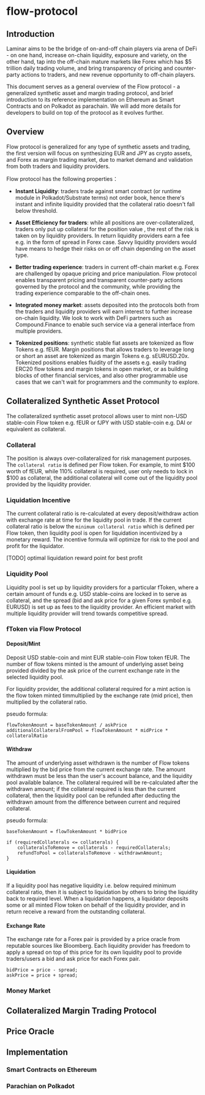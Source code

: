 # flow-protocol

## Introduction
Laminar aims to be the bridge of on-and-off chain players via arena of DeFi - on one hand, increase on-chain liquidity, exposure and variety, on the other hand, tap into the off-chain mature markets like Forex which has $5 trillion daily trading volume, and bring transparency of pricing and counter-party actions to traders, and new revenue opportunity to off-chain players.  

This document serves as a general overview of the Flow protocol - a generalized synthetic asset and margin trading protocol, and brief introduction to its reference implementation on Ethereum as Smart Contracts and on Polkadot as parachain. We will add more details for developers to build on top of the protocol as it evolves further.

## Overview 
Flow protocol is generalized for any type of synthetic assets and trading, the first version will focus on synthesizing EUR and JPY as crypto assets, and Forex as margin trading market, due to market demand and validation from both traders and liquidity providers. 

Flow protocol has the following properties：

- **Instant Liquidity**: traders trade against smart contract (or runtime module in Polkadot/Substrate terms) not order book, hence there's instant and infinite liquidity provided that the collateral ratio doesn't fall below threshold.

- **Asset Efficiency for traders**: while all positions are over-collateralized, traders only put up collateral for the position value , the rest of the risk is taken on by liquidity providers. In return liquidity providers earn a fee e.g. in the form of spread in Forex case. Savvy liquidity providers would have means to hedge their risks on or off chain depending on the asset type.

- **Better trading experience**: traders in current off-chain market e.g. Forex are challenged by opaque pricing and price manipulation. Flow protocol enables transparent pricing and transparent counter-party actions governed by the protocol and the community, while providing the trading experience comparable to the off-chain ones. 

- **Integrated money market**: assets deposited into the protocols both from the traders and liquidity providers will earn interest to further increase on-chain liquidity. We look to work with DeFi partners such as Compound.Finance to enable such service via a general interface from multiple providers.  

- **Tokenized positions**: synthetic stable fiat assets are tokenized as flow Tokens e.g. fEUR. Margin positions that allows traders to leverage long or short an asset are tokenized as margin Tokens e.g. sEURUSD.20x. Tokenized positions enables fluidity of the assets e.g. easily trading ERC20 flow tokens and margin tokens in open market, or as building blocks of other financial services, and also other programmable use cases that we can't wait for programmers and the community to explore. 

## Collateralized Synthetic Asset Protocol
The collateralized synthetic asset protocol allows user to mint non-USD stable-coin Flow token e.g. fEUR or fJPY with USD stable-coin e.g. DAI or equivalent as collateral. 

### Collateral
The position is always over-collateralized for risk management purposes. The `collateral ratio` is defined per Flow token. For example, to mint $100 worth of fEUR, while 110% collateral is required, user only needs to lock in $100 as collateral, the additional collateral will come out of the liquidity pool provided by the liquidity provider.

### Liquidation Incentive
The current collateral ratio is re-calculated at every deposit/withdraw action with exchange rate at time for the liquidity pool in trade. If the current collateral ratio is below the `minimum collateral ratio` which is defined per Flow token, then liquidity pool is open for liquidation incentivized by a monetary reward. The incentive formula will optimize for risk to the pool and profit for the liquidator.

[TODO] optimal liquidation reward point for best profit

### Liquidity Pool
Liquidity pool is set up by liquidity providers for a particular fToken, where a certain amount of funds e.g. USD stable-coins are locked in to serve as collateral, and the spread (bid and ask price for a given Forex symbol e.g. EURUSD) is set up as fees to the liquidity provider. An efficient market with multiple liquidity provider will trend towards competitive spread.

### fToken via Flow Protocol

#### Deposit/Mint
Deposit USD stable-coin and mint EUR stable-coin Flow token fEUR. The number of flow tokens minted is the amount of underlying asset being provided divided by the ask price of the current exchange rate in the selected liquidity pool.

For liquidity provider, the additional collateral required for a mint action is the flow token minted timmultiplied by the exchange rate (mid price), then multiplied by the collateral ratio.

pseudo formula:
```
flowTokenAmount = baseTokenAmount / askPrice
additionalCollateralFromPool = flowTokenAmount * midPrice * collateralRatio

```

#### Withdraw
The amount of underlying asset withdrawn is the number of Flow tokens multiplied by the bid price from the current exchange rate. The amount withdrawn must be less than the user's account balance, and the liquidity pool available balance. The collateral required will be re-calculated after the withdrawn amount; if the collateral required is less than the current collateral, then the liquidity pool can be refunded after deducting the withdrawn amount from the difference between current and required collateral. 

pseudo formula:
```
baseTokenAmount = flowTokenAmount * bidPrice

if (requiredCollaterals <= collaterals) {
    collateralsToRemove = collaterals - requiredCollaterals;
    refundToPool = collateralsToRemove - withdrawnAmount;
}

```

#### Liquidation
If a liquidity pool has negative liquidity i.e. below required minimum collateral ratio, then it is subject to liquidation by others to bring the liquidity back to required level. When a liquidation happens, a liquidator deposits some or all minted Flow token on behalf of the liquidity provider, and in return receive a reward from the outstanding collateral. 

#### Exchange Rate
The exchange rate for a Forex pair is provided by a price oracle from reputable sources like Bloomberg. Each liquidity provider has freedom to apply a spread on top of this price for its own liquidity pool to provide traders/users a bid and ask price for each Forex pair. 

```
bidPrice = price - spread;
askPrice = price + spread;
```

### Money Market

## Collateralized Margin Trading Protocol

## Price Oracle

## Implementation 

### Smart Contracts on Ethereum

### Parachian on Polkadot 